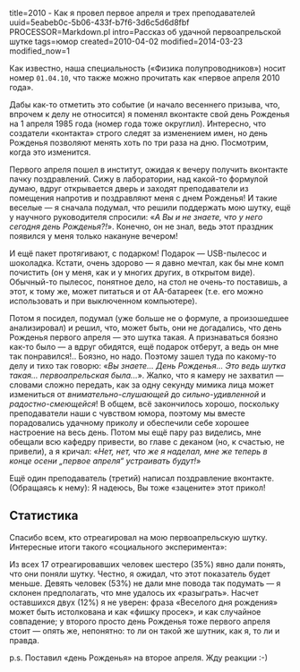 title=2010 - Как я провел первое апреля и трех преподавателей
uuid=5eabeb0c-5b06-433f-b7f6-3d6c5d6d8fbf
PROCESSOR=Markdown.pl
intro=Рассказ об удачной первоапрельской шутке
tags=юмор
created=2010-04-02
modified=2014-03-23
modified_now=1


 Как известно, наша специальность («Физика полупроводников») носит номер `01.04.10`, что также можно прочитать как «первое апреля 2010 года».

Дабы как-то отметить это событие (и начало весеннего призыва, что, впрочем к делу не относится) я поменял вконтакте свой день Рожденья на 1 апреля 1985 года (номер года тоже округлил). Интересно, что создатели «контакта» строго следят за изменением имен, но день Рожденья позволяют менять хоть по три раза на дню. Посмотрим, когда это изменится.

Первого апреля пошел в институт, ожидая к вечеру получить вконтакте пачку поздравлений. Сижу в лаборатории, над какой-то формулой думаю, вдруг открывается дверь и заходят преподаватели из помещения напротив и поздравляют меня с днем Рожденья! И такие веселые — я сначала подумал, что решили поддержать мою шутку, ещё у научного руководителя спросили: «_А Вы и не знаете, что у него сегодня день Рожденья?!_». Конечно, он не знал, ведь этот праздник появился у меня только накануне вечером!

И ещё пакет протягивают, с подарком! Подарок — USB-пылесос и шоколадка. Кстати, очень здорово — я давно мечтал, как бы мне комп почистить (он у меня, как и у многих других, в открытом виде). Обычный-то пылесос, понятное дело, на стол не очень-то поставишь, а этот, к тому же, может питаться и от AA-батареек (т.е. его можно использовать и при выключенном компьютере).

Потом я посидел, подумал (уже больше не о формуле, а произошедшее анализировал) и решил, что, может быть, они не догадались, что день Рожденья первого апреля — это шутка такая. А признаваться боязно как-то было — а вдруг обидятся, ещё подарок отберут, а ведь он мне так понравился!.. Боязно, но надо. Поэтому зашел туда по какому-то делу и тихо так говорю: «_Вы знаете... День Рожденья... Это ведь шутка такая... первоапрельская была..._». Жалко, что я камеру не захватил — словами сложно передать, как за одну секунду мимика лица может измениться от _внимательно-слушающей_ до _сильно-удивленной_ и _радостно-смеющейся_! В общем, всё закончилось хорошо, поскольку преподаватели наши с чувством юмора, поэтому мы вместе порадовались удачному приколу и обеспечили себе хорошее настроение на весь день. Потом мы ещё пару раз виделись, мне обещали всю кафедру привести, во главе с деканом (но, к счастью, не привели), а я кричал: «_Нет, нет, что же я наделал, мне же теперь в конце осени „_первое апреля_“ устраивать будут!_»

Ещё один преподаватель (третий) написал поздравление вконтакте. (Обращаясь к нему): Я надеюсь, Вы тоже «зацените» этот прикол!

Статистика
----------

Спасибо всем, кто отреагировал на мою первоапрельскую шутку. Интересные итоги такого «социального эксперимента»:

Из всех 17 отреагировавших человек шестеро (35%) явно дали понять, что они поняли шутку. Честно, я ожидал, что этот показатель будет меньше. Девять человек (53%) не дали мне повода так подумать — я склонен предполагать, что мне удалось их «разыграть». Насчет оставшихся двух (12%) я не уверен: фраза «Веселого дня рождения» может быть истолкована и как «фишку просек», и как случайное совпадение; у второго просто день Рожденья тоже первого апреля стоит — опять же, непонятно: то ли он такой же шутник, как я, то ли и правда.

p.s. Поставил «день Рожденья» на второе апреля. Жду реакции :-) 
